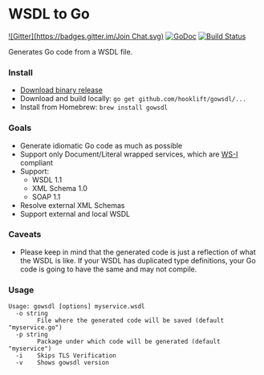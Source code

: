 # WSDL to Go

[![Gitter](https://badges.gitter.im/Join Chat.svg)](https://gitter.im/hooklift/gowsdl?utm_source=badge&utm_medium=badge&utm_campaign=pr-badge&utm_content=badge)
[![GoDoc](https://godoc.org/github.com/hooklift/gowsdl?status.svg)](https://godoc.org/github.com/hooklift/gowsdl)
[![Build Status](https://travis-ci.org/hooklift/gowsdl.svg?branch=master)](https://travis-ci.org/hooklift/gowsdl)

Generates Go code from a WSDL file.

### Install

* [Download binary release](https://github.com/hooklift/gowsdl/releases)
* Download and build locally: `go get github.com/hooklift/gowsdl/...`
* Install from Homebrew: `brew install gowsdl`

### Goals
* Generate idiomatic Go code as much as possible
* Support only Document/Literal wrapped services, which are [WS-I](http://ws-i.org/) compliant
* Support:
	* WSDL 1.1
	* XML Schema 1.0
	* SOAP 1.1
* Resolve external XML Schemas
* Support external and local WSDL

### Caveats
* Please keep in mind that the generated code is just a reflection of what the WSDL is like. If your WSDL has duplicated type definitions, your Go code is going to have the same and may not compile.

### Usage
```
Usage: gowsdl [options] myservice.wsdl
  -o string
        File where the generated code will be saved (default "myservice.go")
  -p string
        Package under which code will be generated (default "myservice")
  -i    Skips TLS Verification
  -v    Shows gowsdl version
  ```
